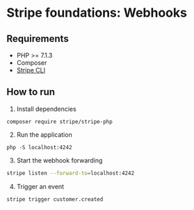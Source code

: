 # Stripe foundations: Webhooks

## Requirements

- PHP >= 7.1.3
- Composer
- [Stripe CLI](https://stripe.com/docs/stripe-cli)

## How to run

1. Install dependencies

```
composer require stripe/stripe-php
```

2. Run the application

```
php -S localhost:4242
```

3. Start the webhook forwarding

```bash
stripe listen --forward-to=localhost:4242
```

4. Trigger an event

```bash
stripe trigger customer.created
```
